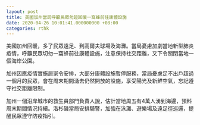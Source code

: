 ```yaml
---
layout: post
title: 美國加州當局呼籲民眾勿趁回暖一窩蜂前往康體設施
date: 2020-04-26 10:01:41.000000000 +08:00
categories: rthk
---
```


美國加州回暖，多了民眾遠足、到高爾夫球場及海灘。當局憂慮加劇當地新型肺炎疫情，呼籲民眾切勿一窩蜂前往康體設施，注意保持社交距離，又下令關閉當地一個海岸公園。

加州因應疫情實施居家令安排，大部分康體設施暫停服務，當局憂慮足不出戶超過一個月的民眾，會在周末期間湧去仍然開放的設施，享受陽光及新鮮空氣，忘記遵守社交距離限制。

加州一個沿岸城市的救生員部門負責人說，估計當地周五有4萬人湧到海邊，預料周末期間情況持續。洛杉磯當局安排騎警，加強在泳灘、遊樂場及遠足徑巡邏，提醒民眾遵守防疫指引。
